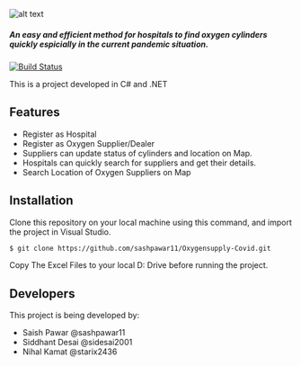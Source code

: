 ![alt text](https://github.com/sashpawar11/Oxygensupply-Covid/blob/master/screenshot.jpg?raw=true)
##### An easy and efficient method for hospitals to find oxygen cylinders quickly espicially in the current pandemic situation.

[![Build Status](https://travis-ci.org/joemccann/dillinger.svg?branch=master)](https://travis-ci.org/joemccann/dillinger)

This is a project developed in C# and .NET

## Features

- Register as Hospital
- Register as Oxygen Supplier/Dealer
- Suppliers can update status of cylinders and location on Map.
- Hospitals can quickly search for suppliers and get their details.
- Search Location of Oxygen Suppliers on Map

## Installation

Clone this repository on your local machine using this command, and import the project in Visual Studio.

```sh
$ git clone https://github.com/sashpawar11/Oxygensupply-Covid.git
```

Copy The Excel Files to your local D: Drive before running the project.

## Developers

This project is being developed by:

- Saish Pawar @sashpawar11
- Siddhant Desai @sidesai2001
- Nihal Kamat @starix2436



